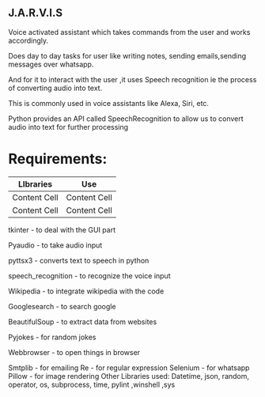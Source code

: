 ## J.A.R.V.I.S

Voice activated assistant which  takes commands from the user and works accordingly.

Does day to day tasks for user like writing notes, sending emails,sending messages over whatsapp. 

And for it to interact with the user ,it uses Speech recognition ie the process of converting audio into text. 

This is commonly used in voice assistants like Alexa, Siri, etc. 

Python provides an API called SpeechRecognition to allow us to convert audio into text for further processing


# Requirements:

LIbraries     |      Use
------------- | -------------
Content Cell  | Content Cell
Content Cell  | Content Cell


tkinter -  to deal with the GUI part

Pyaudio - to take audio input

pyttsx3 - converts  text to speech in python

speech_recognition - to recognize the voice input

Wikipedia -  to integrate wikipedia with the code

Googlesearch -  to search google

BeautifulSoup -  to extract data from websites

Pyjokes -  for random jokes

Webbrowser -  to open things in browser

Smtplib -  for emailing
Re -  for regular expression
Selenium  - for whatsapp
Pillow -  for image rendering
Other Libraries used:
Datetime, json, random, operator, os, subprocess, time, pylint ,winshell ,sys

